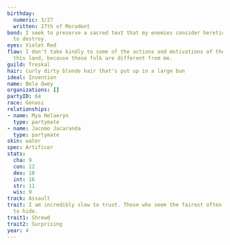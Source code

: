 ```yaml
---
birthday:
  numeric: 3/27
  written: 27th of Moradent
bond: I seek to preserve a sacred text that my enemies consider heretical and seek
  to destroy.
eyes: Violet Red
flaw: I don't take kindly to some of the actions and motivations of the people of
  this land, because these folk are different from me.
guild: Treskal
hair: curly dirty blonde hair that's put up in a large bun
ideal: Invention
name: Bela Qwey
organizations: []
partyID: 64
race: Genasi
relationships:
- name: Mya Nelaeryn
  type: partymate
- name: Jacomo Jacaranda
  type: partymate
skin: water
spec: Artificer
stats:
  cha: 9
  con: 12
  dex: 10
  int: 16
  str: 11
  wis: 9
track: Assault
trait: I am incredibly slow to trust. Those who seem the fairest often have the most
  to hide.
trait1: Shrewd
trait2: Surprising
year: 4
---
```

